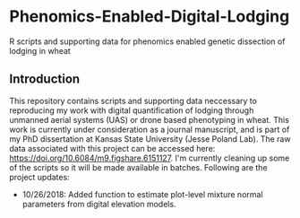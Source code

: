 # Phenomics-Enabled-Digital-Lodging
R scripts and supporting data for phenomics enabled genetic dissection of lodging in wheat

## Introduction
This repository contains scripts and supporting data neccessary to reproducing my work with digital quantification of lodging through unmanned aerial systems (UAS) or drone based phenotyping in wheat. This work is currently under consideration as a journal manuscript, and is part of my PhD dissertation at Kansas State University (Jesse Poland Lab). The raw data associated with this project can be accessed here: https://doi.org/10.6084/m9.figshare.6151127. I'm currently cleaning up some of the scripts so it will be made available in batches. Following are the project updates:

- 10/26/2018: Added function to estimate plot-level mixture normal parameters from digital elevation models. 


